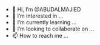 - 👋 Hi, I’m @ABUDALMAJIED
- 👀 I’m interested in ...
- 🌱 I’m currently learning ...
- 💞️ I’m looking to collaborate on ...
- 📫 How to reach me ...

<!---
ABUDALMAJIED/ABUDALMAJIED is a ✨ special ✨ repository because its `README.md` (this file) appears on your GitHub profile.
You can click the Preview link to take a look at your changes.
--->
